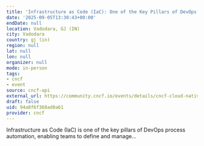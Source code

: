 ```yaml
---
title: 'Infrastructure as Code (IaC): One of the Key Pillars of DevOps Process Automation'
date: '2025-09-05T13:30:43+00:00'
endDate: null
location: Vadodara, GJ (IN)
city: Vadodara
country: gj (in)
region: null
lat: null
lon: null
organizer: null
mode: in-person
tags:
- cncf
- event
source: cncf-api
external_url: https://community.cncf.io/events/details/cncf-cloud-native-vadodara-presents-infrastructure-as-code-iac-one-of-the-key-pillars-of-devops-process-automation/
draft: false
uid: 94a8f6f368ad0a61
provider: cncf
---
```

Infrastructure as Code (IaC) is one of the key pillars of DevOps process automation, enabling teams to define and manage...
